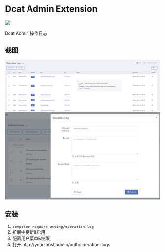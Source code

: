 # Dcat Admin Extension

[![](https://img.shields.io/packagist/v/zwping/operation-log.svg)](https://packagist.org/packages/zwping/operation-log)

Dcat Admin 操作日志

## 截图

![main](https://raw.githubusercontent.com/zwping/operation-log/master/screenshot/main2.png)
![setting](https://raw.githubusercontent.com/zwping/operation-log/master/screenshot/setting.png)


## 安装

1. `composer require zwping/operation-log`
2. 扩展中更新&启用
3. 配置用户菜单&权限
4. 打开 http://your-host/admin/auth/operation-logs
